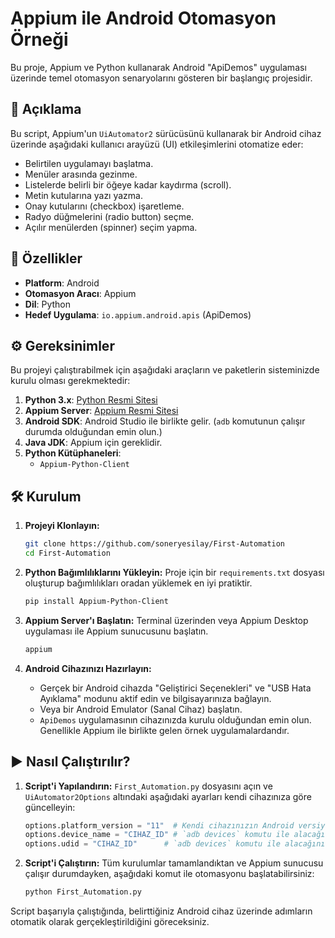 # Appium ile Android Otomasyon Örneği

Bu proje, Appium ve Python kullanarak Android "ApiDemos" uygulaması üzerinde temel otomasyon senaryolarını gösteren bir başlangıç projesidir.

## 📝 Açıklama

Bu script, Appium'un `UiAutomator2` sürücüsünü kullanarak bir Android cihaz üzerinde aşağıdaki kullanıcı arayüzü (UI) etkileşimlerini otomatize eder:
- Belirtilen uygulamayı başlatma.
- Menüler arasında gezinme.
- Listelerde belirli bir öğeye kadar kaydırma (scroll).
- Metin kutularına yazı yazma.
- Onay kutularını (checkbox) işaretleme.
- Radyo düğmelerini (radio button) seçme.
- Açılır menülerden (spinner) seçim yapma.

## 🚀 Özellikler

- **Platform**: Android
- **Otomasyon Aracı**: Appium
- **Dil**: Python
- **Hedef Uygulama**: `io.appium.android.apis` (ApiDemos)

## ⚙️ Gereksinimler

Bu projeyi çalıştırabilmek için aşağıdaki araçların ve paketlerin sisteminizde kurulu olması gerekmektedir:

1.  **Python 3.x**: [Python Resmi Sitesi](https://www.python.org/downloads/)
2.  **Appium Server**: [Appium Resmi Sitesi](https://appium.io/)
3.  **Android SDK**: Android Studio ile birlikte gelir. (`adb` komutunun çalışır durumda olduğundan emin olun.)
4.  **Java JDK**: Appium için gereklidir.
5.  **Python Kütüphaneleri**:
    -   `Appium-Python-Client`

## 🛠️ Kurulum

1.  **Projeyi Klonlayın:**
    ```bash
    git clone https://github.com/soneryesilay/First-Automation
    cd First-Automation
    ```

2.  **Python Bağımlılıklarını Yükleyin:**
    Proje için bir `requirements.txt` dosyası oluşturup bağımlılıkları oradan yüklemek en iyi pratiktir.
    ```bash
    pip install Appium-Python-Client
    ```

3.  **Appium Server'ı Başlatın:**
    Terminal üzerinden veya Appium Desktop uygulaması ile Appium sunucusunu başlatın.
    ```bash
    appium
    ```

4.  **Android Cihazınızı Hazırlayın:**
    -   Gerçek bir Android cihazda "Geliştirici Seçenekleri" ve "USB Hata Ayıklama" modunu aktif edin ve bilgisayarınıza bağlayın.
    -   Veya bir Android Emulator (Sanal Cihaz) başlatın.
    -   `ApiDemos` uygulamasının cihazınızda kurulu olduğundan emin olun. Genellikle Appium ile birlikte gelen örnek uygulamalardandır.

## ▶️ Nasıl Çalıştırılır?

1.  **Script'i Yapılandırın:**
    `First_Automation.py` dosyasını açın ve `UiAutomator2Options` altındaki aşağıdaki ayarları kendi cihazınıza göre güncelleyin:
    ```python
    options.platform_version = "11"  # Kendi cihazınızın Android versiyonu
    options.device_name = "CIHAZ_ID" # `adb devices` komutu ile alacağınız cihaz ID'si
    options.udid = "CIHAZ_ID"      # `adb devices` komutu ile alacağınız cihaz ID'si
    ```

2.  **Script'i Çalıştırın:**
    Tüm kurulumlar tamamlandıktan ve Appium sunucusu çalışır durumdayken, aşağıdaki komut ile otomasyonu başlatabilirsiniz:
    ```bash
    python First_Automation.py
    ```

Script başarıyla çalıştığında, belirttiğiniz Android cihaz üzerinde adımların otomatik olarak gerçekleştirildiğini göreceksiniz.
